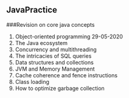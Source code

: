 ## JavaPractice

###Revision on core java concepts
  1. Object-oriented programming 29-05-2020
  2. The Java ecosystem
  3. Concurrency and multithreading
  4. The intricacies of SQL queries
  5. Data structures and collections
  6. JVM and Memory Management
  7. Cache coherence and fence instructions
  8. Class loading
  9. How to optimize garbage collection

